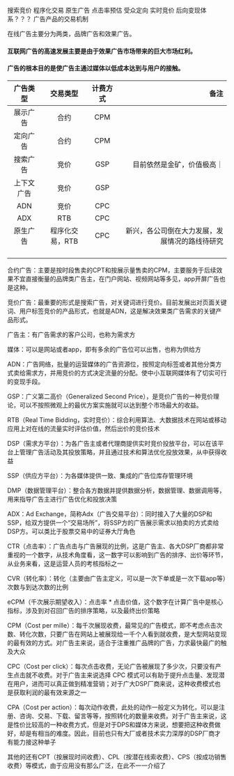 搜索竞价
程序化交易
原生广告
点击率预估
受众定向
实时竞价
后向变现体系？？？
广告产品的交易机制

在线广告主要分为两类，品牌广告和效果广告。

#### 互联网广告的高速发展主要是由于效果广告市场带来的巨大市场红利。
#### 广告的根本目的是使广告主通过媒体以低成本达到与用户的接触。



|广告类型|交易类型|计费方式|备注|
|:----:|:----:|:----:|----:|
|展示广告|合约|CPM|
| 定向广告| 合约|CPM|
|搜索广告 | 竞价|GSP|目前依然是金矿，价值极高｜
| 上下文广告| 竞价|GSP|
| ADN|竞价 |CPC|
| ADX| RTB|CPC|
| 原生广告| 程序化交易，RTB |CPC|新兴，各公司倒在大力发展，发展情况的路线待研究|
| | ||
| | ||
| | ||
| | ||

合约广告：主要是按时段售卖的CPT和按展示量售卖的CPM，主要服务于后续效果不宜直接衡量的品牌类广告主，在门户网站、视频网站等多见，app开屏广告也是这种。

竞价广告：最重要的形式是搜索广告，对关键词进行竞价。目前发展出对页面关键词、用户标签竞价的产品形式，也就是ADN，这是解决效果类广告需求的关键产品形式。

广告主：有广告需求的客户公司，也称为需求方

媒体：可以是网站或者app，即有多余的广告位可以出售，也称为供给方


ADN：广告网络，批量的运营媒体的广告资源位，按照定向标签或者其他分类方式卖给需求方，并用竞价的方式决定流量的分配。使中小互联网媒体有了切实可行的变现手段。


GSP：广义第二高价（Generalized Second Price），是竞价广告的一种竞价理论，可以不按照微观上的最优方案实施就可以达到整个市场最大的收益。

RTB（Real Time Bidding，实时竞价）：综合利用算法、大数据技术在网站或移动应用上对在线的流量实时评估价值，然后出价的竞价技术

DSP（需求方平台）：为各广告主或者代理商提供实时竞价投放平台，可以在该平台上管理广告活动及其投放策略，并且通过技术和算法优化投放效果，从中获得收益

SSP（供应方平台）：为各媒体提供一致、集成的广告位库存管理环境

DMP（数据管理平台）：整合各方数据并提供数据分析，数据管理、数据调用等，用来指导广告主进行广告优化和投放决策

ADX：Ad Exchange，简称Adx（广告交易平台）：同时接入了大量的DSP和SSP，给双方提供一个“交易场所”，将SSP方的广告展示需求以拍卖的方式卖给DSP方。可以类比于股票交易中的证券大厅角色

CTR（点击率）：广告点击与广告展现的比例，这是广告主、各大DSP厂商都非常重视的一个数字，从技术角度看，这一数字可以影响到广告的排序、出价等环节，从业务来看，这是运营人员的考核指标之一

CVR（转化率）：转化（主要由广告主定义，可以是一次下单或是一次下载app等）次数与到达次数的比例

eCPM（千次展示期望收入）：点击率 * 点击价值，这个数字在计算广告中是核心指标，涉及到对召回广告的排序策略，以及最终出价策略

CPM（Cost per mille）：每千次展现收费，最常见的广告模式，即不考虑点击次数、转化次数，只要广告在网站上被展现给一千个人看到就收费，是大型网站变现的最有效的方式。对广告主来说，适合于注重推广品牌的广告，力求最快最广的触及大众

CPC（Cost per click）：每次点击收费，无论广告被展现了多少次，只要没有产生点击就不收费。对于广告主来说选择 CPC 模式可以有助于提升点击量、发现潜在用户，进而可以真正做到精准营销；对于广大DSP厂商来说，这种收费模式也是获取利润的最有效来源之一

CPA（Cost per action）：每次动作收费，此处的动作一般定义为转化，可以是注册、咨询、交易、下载、留言等等，按照转化的数量来收费。对于广告主来说，这是性价比较高的一种收费方式，但是对于DPS和媒体方来说，想要把这种收费做好，却是有相当的难度。因此，目前也只有大厂或者技术实力深厚的DSP厂商才有能力接这种单子

其他的还有CPT（按展现时间收费）、CPL（按潜在线索收费）、CPS（按成功销售收费）等模式，由于应用没有那么广泛，在此不一一介绍了